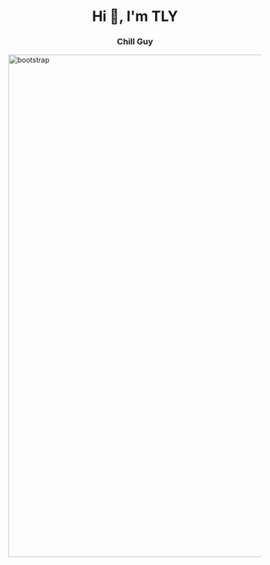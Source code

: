 <h1 align="center">Hi 👋, I'm TLY</h1>
<h3 align="center">Chill Guy</h3>

<img src="https://cimg.co/wp-content/uploads/2024/11/29111343/1732878823-gdaf7lfxkaax2hq.jpg" alt="bootstrap" width="999" height="999"/> 

